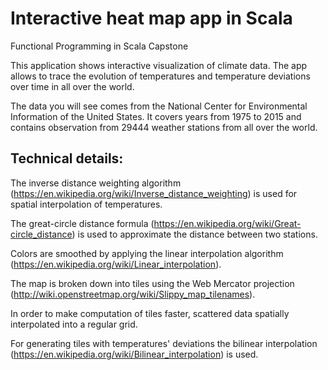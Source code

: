 # Interactive heat map app in Scala

Functional Programming in Scala Capstone

This application shows interactive visualization of climate data. The app allows to trace the evolution of temperatures and temperature deviations over time in all over the world.


The data you will see comes from the National Center for Environmental Information of the United States. It covers years from 1975 to 2015 and contains observation from 29444 weather stations from all over the world.

## Technical details:

The inverse distance weighting algorithm (https://en.wikipedia.org/wiki/Inverse_distance_weighting) is used for spatial interpolation of temperatures.

The great-circle distance formula (https://en.wikipedia.org/wiki/Great-circle_distance) is used to approximate the distance between two stations.

Colors are smoothed by applying the linear interpolation algorithm (https://en.wikipedia.org/wiki/Linear_interpolation).

The map is broken down into tiles using the Web Mercator projection (http://wiki.openstreetmap.org/wiki/Slippy_map_tilenames).

In order to make computation of tiles faster, scattered data spatially interpolated into a regular grid.

For generating tiles with temperatures' deviations the bilinear interpolation (https://en.wikipedia.org/wiki/Bilinear_interpolation) is used.
